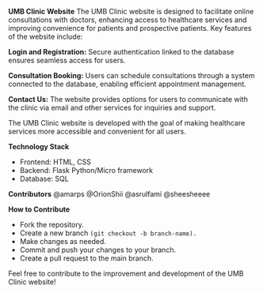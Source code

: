 **UMB Clinic Website**
The UMB Clinic website is designed to facilitate online consultations with doctors, enhancing access to healthcare services and improving convenience for patients and prospective patients. Key features of the website include:

**Login and Registration:** Secure authentication linked to the database ensures seamless access for users.

**Consultation Booking:** Users can schedule consultations through a system connected to the database, enabling efficient appointment management.

**Contact Us:** The website provides options for users to communicate with the clinic via email and other services for inquiries and support.

The UMB Clinic website is developed with the goal of making healthcare services more accessible and convenient for all users.

**Technology Stack**
- Frontend: HTML, CSS
- Backend: Flask Python/Micro framework
- Database: SQL

**Contributors**
@amarps
@OrionShii
@asrulfami
@sheesheeee

**How to Contribute**
- Fork the repository.
- Create a new branch ```(git checkout -b branch-name).```
- Make changes as needed.
- Commit and push your changes to your branch.
- Create a pull request to the main branch.

Feel free to contribute to the improvement and development of the UMB Clinic website!

